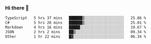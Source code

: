 ### Hi there 👋

<!--
**WShiBin/WShiBin** is a ✨ _special_ ✨ repository because its `README.md` (this file) appears on your GitHub profile.

Here are some ideas to get you started:

- 🔭 I’m currently working on ...
- 🌱 I’m currently learning ...
- 👯 I’m looking to collaborate on ...
- 🤔 I’m looking for help with ...
- 💬 Ask me about ...
- 📫 How to reach me: ...
- 😄 Pronouns: ...
- ⚡ Fun fact: ...
-->

<!--START_SECTION:waka-->

```txt
TypeScript   5 hrs 37 mins   ██████▒░░░░░░░░░░░░░░░░░░   25.86 %
C#           5 hrs 26 mins   ██████▒░░░░░░░░░░░░░░░░░░   25.01 %
Markdown     4 hrs 16 mins   █████░░░░░░░░░░░░░░░░░░░░   19.67 %
JSON         2 hrs 2 mins    ██▒░░░░░░░░░░░░░░░░░░░░░░   09.34 %
Other        1 hr 22 mins    █▓░░░░░░░░░░░░░░░░░░░░░░░   06.34 %
```

<!--END_SECTION:waka-->
